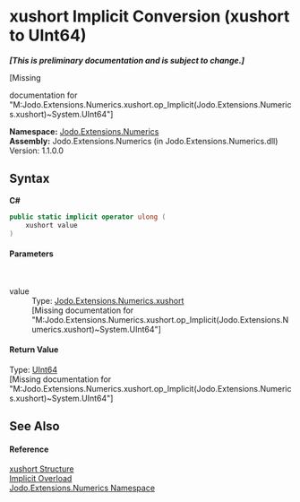 # xushort&nbsp;Implicit Conversion (xushort to UInt64)
 _**\[This is preliminary documentation and is subject to change.\]**_

\[Missing <summary> documentation for "M:Jodo.Extensions.Numerics.xushort.op_Implicit(Jodo.Extensions.Numerics.xushort)~System.UInt64"\]

**Namespace:**&nbsp;<a href="N_Jodo_Extensions_Numerics">Jodo.Extensions.Numerics</a><br />**Assembly:**&nbsp;Jodo.Extensions.Numerics (in Jodo.Extensions.Numerics.dll) Version: 1.1.0.0

## Syntax

**C#**<br />
``` C#
public static implicit operator ulong (
	xushort value
)
```


#### Parameters
&nbsp;<dl><dt>value</dt><dd>Type: <a href="T_Jodo_Extensions_Numerics_xushort">Jodo.Extensions.Numerics.xushort</a><br />\[Missing <param name="value"/> documentation for "M:Jodo.Extensions.Numerics.xushort.op_Implicit(Jodo.Extensions.Numerics.xushort)~System.UInt64"\]</dd></dl>

#### Return Value
Type: <a href="https://docs.microsoft.com/dotnet/api/system.uint64" target="_blank" rel="noopener noreferrer">UInt64</a><br />\[Missing <returns> documentation for "M:Jodo.Extensions.Numerics.xushort.op_Implicit(Jodo.Extensions.Numerics.xushort)~System.UInt64"\]

## See Also


#### Reference
<a href="T_Jodo_Extensions_Numerics_xushort">xushort Structure</a><br /><a href="Overload_Jodo_Extensions_Numerics_xushort_op_Implicit">Implicit Overload</a><br /><a href="N_Jodo_Extensions_Numerics">Jodo.Extensions.Numerics Namespace</a><br />